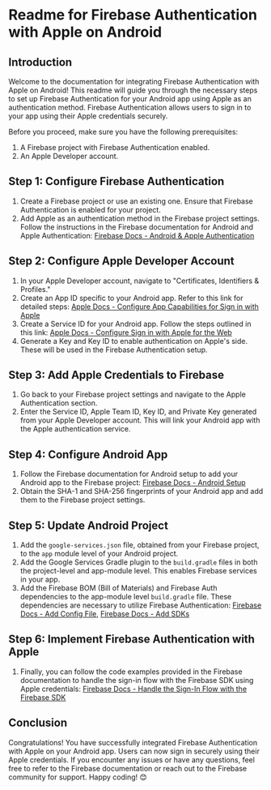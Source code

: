 # Readme for Firebase Authentication with Apple on Android

## Introduction
Welcome to the documentation for integrating Firebase Authentication with Apple on Android! This readme will guide you through the necessary steps to set up Firebase Authentication for your Android app using Apple as an authentication method. Firebase Authentication allows users to sign in to your app using their Apple credentials securely.

Before you proceed, make sure you have the following prerequisites:

1. A Firebase project with Firebase Authentication enabled.
2. An Apple Developer account.

## Step 1: Configure Firebase Authentication
1. Create a Firebase project or use an existing one. Ensure that Firebase Authentication is enabled for your project.
2. Add Apple as an authentication method in the Firebase project settings. Follow the instructions in the Firebase documentation for Android and Apple Authentication: [Firebase Docs - Android & Apple Authentication](https://firebase.google.com/docs/auth/android/apple)

## Step 2: Configure Apple Developer Account
1. In your Apple Developer account, navigate to "Certificates, Identifiers & Profiles."
2. Create an App ID specific to your Android app. Refer to this link for detailed steps: [Apple Docs - Configure App Capabilities for Sign in with Apple](https://developer.apple.com/help/account/configure-app-capabilities/configure-sign-in-with-apple-for-the-web/)
3. Create a Service ID for your Android app. Follow the steps outlined in this link: [Apple Docs - Configure Sign in with Apple for the Web](https://developer.apple.com/help/account/configure-app-capabilities/configure-sign-in-with-apple-for-the-web/)
4. Generate a Key and Key ID to enable authentication on Apple's side. These will be used in the Firebase Authentication setup.

## Step 3: Add Apple Credentials to Firebase
1. Go back to your Firebase project settings and navigate to the Apple Authentication section.
2. Enter the Service ID, Apple Team ID, Key ID, and Private Key generated from your Apple Developer account. This will link your Android app with the Apple authentication service.

## Step 4: Configure Android App
1. Follow the Firebase documentation for Android setup to add your Android app to the Firebase project: [Firebase Docs - Android Setup](https://firebase.google.com/docs/android/setup#register-app)
2. Obtain the SHA-1 and SHA-256 fingerprints of your Android app and add them to the Firebase project settings.

## Step 5: Update Android Project
1. Add the `google-services.json` file, obtained from your Firebase project, to the `app` module level of your Android project.
2. Add the Google Services Gradle plugin to the `build.gradle` files in both the project-level and app-module level. This enables Firebase services in your app.
3. Add the Firebase BOM (Bill of Materials) and Firebase Auth dependencies to the app-module level `build.gradle` file. These dependencies are necessary to utilize Firebase Authentication: [Firebase Docs - Add Config File](https://firebase.google.com/docs/android/setup#add-config-file), [Firebase Docs - Add SDKs](https://firebase.google.com/docs/android/setup#add-sdks)

## Step 6: Implement Firebase Authentication with Apple
1. Finally, you can follow the code examples provided in the Firebase documentation to handle the sign-in flow with the Firebase SDK using Apple credentials: [Firebase Docs - Handle the Sign-In Flow with the Firebase SDK](https://firebase.google.com/docs/auth/android/apple#handle_the_sign-in_flow_with_the_firebase_sdk)

## Conclusion
Congratulations! You have successfully integrated Firebase Authentication with Apple on your Android app. Users can now sign in securely using their Apple credentials. If you encounter any issues or have any questions, feel free to refer to the Firebase documentation or reach out to the Firebase community for support. Happy coding! 😊